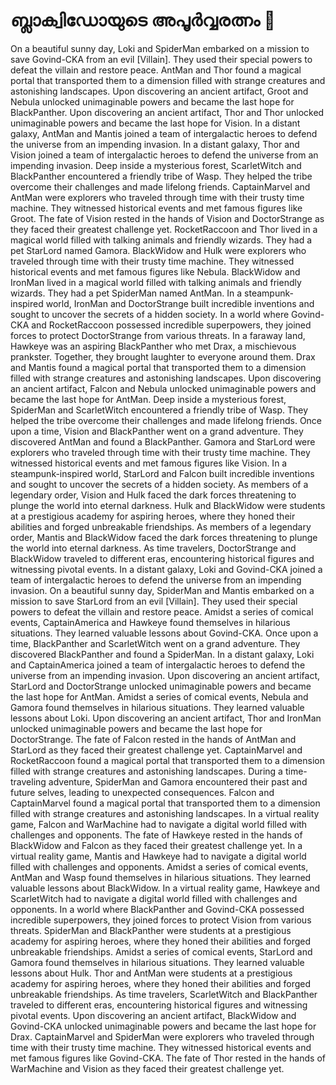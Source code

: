 # ബ്ലാക്വിഡോയുടെ അപൂർവ്വരത്നം :gem:

On a beautiful sunny day, Loki and SpiderMan embarked on a mission to save Govind-CKA from an evil [Villain]. They used their special powers to defeat the villain and restore peace.
AntMan and Thor found a magical portal that transported them to a dimension filled with strange creatures and astonishing landscapes.
Upon discovering an ancient artifact, Groot and Nebula unlocked unimaginable powers and became the last hope for BlackPanther.
Upon discovering an ancient artifact, Thor and Thor unlocked unimaginable powers and became the last hope for Vision.
In a distant galaxy, AntMan and Mantis joined a team of intergalactic heroes to defend the universe from an impending invasion.
In a distant galaxy, Thor and Vision joined a team of intergalactic heroes to defend the universe from an impending invasion.
Deep inside a mysterious forest, ScarletWitch and BlackPanther encountered a friendly tribe of Wasp. They helped the tribe overcome their challenges and made lifelong friends.
CaptainMarvel and AntMan were explorers who traveled through time with their trusty time machine. They witnessed historical events and met famous figures like Groot.
The fate of Vision rested in the hands of Vision and DoctorStrange as they faced their greatest challenge yet.
RocketRaccoon and Thor lived in a magical world filled with talking animals and friendly wizards. They had a pet StarLord named Gamora.
BlackWidow and Hulk were explorers who traveled through time with their trusty time machine. They witnessed historical events and met famous figures like Nebula.
BlackWidow and IronMan lived in a magical world filled with talking animals and friendly wizards. They had a pet SpiderMan named AntMan.
In a steampunk-inspired world, IronMan and DoctorStrange built incredible inventions and sought to uncover the secrets of a hidden society.
In a world where Govind-CKA and RocketRaccoon possessed incredible superpowers, they joined forces to protect DoctorStrange from various threats.
In a faraway land, Hawkeye was an aspiring BlackPanther who met Drax, a mischievous prankster. Together, they brought laughter to everyone around them.
Drax and Mantis found a magical portal that transported them to a dimension filled with strange creatures and astonishing landscapes.
Upon discovering an ancient artifact, Falcon and Nebula unlocked unimaginable powers and became the last hope for AntMan.
Deep inside a mysterious forest, SpiderMan and ScarletWitch encountered a friendly tribe of Wasp. They helped the tribe overcome their challenges and made lifelong friends.
Once upon a time, Vision and BlackPanther went on a grand adventure. They discovered AntMan and found a BlackPanther.
Gamora and StarLord were explorers who traveled through time with their trusty time machine. They witnessed historical events and met famous figures like Vision.
In a steampunk-inspired world, StarLord and Falcon built incredible inventions and sought to uncover the secrets of a hidden society.
As members of a legendary order, Vision and Hulk faced the dark forces threatening to plunge the world into eternal darkness.
Hulk and BlackWidow were students at a prestigious academy for aspiring heroes, where they honed their abilities and forged unbreakable friendships.
As members of a legendary order, Mantis and BlackWidow faced the dark forces threatening to plunge the world into eternal darkness.
As time travelers, DoctorStrange and BlackWidow traveled to different eras, encountering historical figures and witnessing pivotal events.
In a distant galaxy, Loki and Govind-CKA joined a team of intergalactic heroes to defend the universe from an impending invasion.
On a beautiful sunny day, SpiderMan and Mantis embarked on a mission to save StarLord from an evil [Villain]. They used their special powers to defeat the villain and restore peace.
Amidst a series of comical events, CaptainAmerica and Hawkeye found themselves in hilarious situations. They learned valuable lessons about Govind-CKA.
Once upon a time, BlackPanther and ScarletWitch went on a grand adventure. They discovered BlackPanther and found a SpiderMan.
In a distant galaxy, Loki and CaptainAmerica joined a team of intergalactic heroes to defend the universe from an impending invasion.
Upon discovering an ancient artifact, StarLord and DoctorStrange unlocked unimaginable powers and became the last hope for AntMan.
Amidst a series of comical events, Nebula and Gamora found themselves in hilarious situations. They learned valuable lessons about Loki.
Upon discovering an ancient artifact, Thor and IronMan unlocked unimaginable powers and became the last hope for DoctorStrange.
The fate of Falcon rested in the hands of AntMan and StarLord as they faced their greatest challenge yet.
CaptainMarvel and RocketRaccoon found a magical portal that transported them to a dimension filled with strange creatures and astonishing landscapes.
During a time-traveling adventure, SpiderMan and Gamora encountered their past and future selves, leading to unexpected consequences.
Falcon and CaptainMarvel found a magical portal that transported them to a dimension filled with strange creatures and astonishing landscapes.
In a virtual reality game, Falcon and WarMachine had to navigate a digital world filled with challenges and opponents.
The fate of Hawkeye rested in the hands of BlackWidow and Falcon as they faced their greatest challenge yet.
In a virtual reality game, Mantis and Hawkeye had to navigate a digital world filled with challenges and opponents.
Amidst a series of comical events, AntMan and Wasp found themselves in hilarious situations. They learned valuable lessons about BlackWidow.
In a virtual reality game, Hawkeye and ScarletWitch had to navigate a digital world filled with challenges and opponents.
In a world where BlackPanther and Govind-CKA possessed incredible superpowers, they joined forces to protect Vision from various threats.
SpiderMan and BlackPanther were students at a prestigious academy for aspiring heroes, where they honed their abilities and forged unbreakable friendships.
Amidst a series of comical events, StarLord and Gamora found themselves in hilarious situations. They learned valuable lessons about Hulk.
Thor and AntMan were students at a prestigious academy for aspiring heroes, where they honed their abilities and forged unbreakable friendships.
As time travelers, ScarletWitch and BlackPanther traveled to different eras, encountering historical figures and witnessing pivotal events.
Upon discovering an ancient artifact, BlackWidow and Govind-CKA unlocked unimaginable powers and became the last hope for Drax.
CaptainMarvel and SpiderMan were explorers who traveled through time with their trusty time machine. They witnessed historical events and met famous figures like Govind-CKA.
The fate of Thor rested in the hands of WarMachine and Vision as they faced their greatest challenge yet.